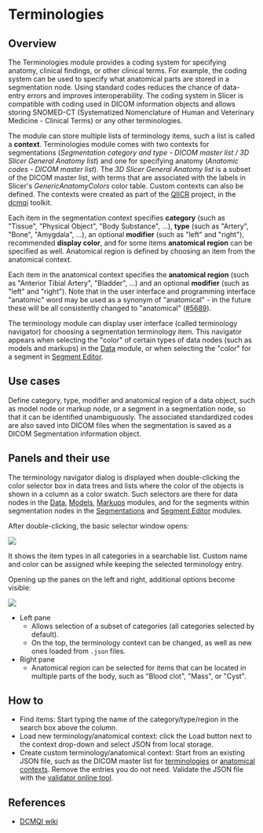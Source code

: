 # Terminologies

## Overview

The Terminologies module provides a coding system for specifying anatomy, clinical findings, or other clinical terms. For example, the coding system can be used to specify what anatomical parts are stored in a segmentation node. Using standard codes reduces the chance of data-entry errors and improves interoperability. The coding system in Slicer is compatible with coding used in DICOM information objects and allows storing SNOMED-CT (Systematized Nomenclature of Human and Veterinary Medicine - Clinical Terms) or any other terminologies.

The module can store multiple lists of terminology items, such a list is called a **context**. Terminologies module comes with two contexts for segmentations (*Segmentation category and type - DICOM master list / 3D Slicer General Anatomy list*) and one for specifying anatomy (*Anatomic codes - DICOM master list*). The *3D Slicer General Anatomy list* is a subset of the DICOM master list, with terms that are associated with the labels in Slicer's *GenericAnatomyColors* color table. Custom contexts can also be defined. The contexts were created as part of the [QIICR](https://github.com/QIICR) project, in the [dcmqi](https://github.com/QIICR/dcmqi) toolkit.

Each item in the segmentation context specifies **category** (such as "Tissue", "Physical Object", "Body Substance", ...), **type** (such as "Artery", "Bone", "Amygdala", ...), an optional **modifier** (such as "left" and "right"), recommended **display color**, and for some items **anatomical region** can be specified as well. Anatomical region is defined by choosing an item from the anatomical context.

Each item in the anatomical context specifies the **anatomical region** (such as "Anterior Tibial Artery", "Bladder", ...) and an optional **modifier** (such as "left" and "right"). Note that in the user interface and programming interface "anatomic" word may be used as a synonym of "anatomical" - in the future these will be all consistently changed to "anatomical" ([#5689](https://github.com/Slicer/Slicer/issues/5689)).

The terminology module can display user interface (called terminology navigator) for choosing a segmentation terminology item. This navigator appears when selecting the "color" of certain types of data nodes (such as models and markups) in the [Data](data.md) module, or when selecting the "color" for a segment in [Segment Editor](segmenteditor.md).

## Use cases

Define category, type, modifier and anatomical region of a data object, such as model node or markup node, or a segment in a segmentation node, so that it can be identified unambiguously. The associated standardized codes are also saved into DICOM files when the segmentation is saved as a DICOM Segmentation information object.

## Panels and their use

The terminology navigator dialog is displayed when double-clicking the color selector box in data trees and lists where the color of the objects is shown in a column as a color swatch. Such selectors are there for data nodes in the [Data](data.md), [Models](models.md), [Markups](markups.md) modules, and for the segments within segmentation nodes in the [Segmentations](segmentations.md) and [Segment Editor](segmenteditor.md) modules.

After double-clicking, the basic selector window opens:

![](https://github.com/Slicer/Slicer/releases/download/docs-resources/terminology_selector_basic.png)

It shows the item types in all categories in a searchable list. Custom name and color can be assigned while keeping the selected terminology entry.

Opening up the panes on the left and right, additional options become visible:

![](https://github.com/Slicer/Slicer/releases/download/docs-resources/terminology_selector_advanced.png)

- Left pane
  - Allows selection of a subset of categories (all categories selected by default).
  - On the top, the terminology context can be changed, as well as new ones loaded from `.json` files.
- Right pane
  - Anatomical region can be selected for items that can be located in multiple parts of the body, such as "Blood clot", "Mass", or "Cyst".

## How to

- Find items: Start typing the name of the category/type/region in the search box above the column.
- Load new terminology/anatomical context: click the Load button next to the context drop-down and select JSON from local storage.
- Create custom terminology/anatomical context: Start from an existing JSON file, such as the DICOM master list for [terminologies](https://github.com/Slicer/Slicer/blob/master/Modules/Loadable/Terminologies/Resources/SegmentationCategoryTypeModifier-DICOM-Master.json) or [anatomical contexts](https://github.com/Slicer/Slicer/blob/master/Modules/Loadable/Terminologies/Resources/AnatomicRegionAndModifier-DICOM-Master.json). Remove the entries you do not need. Validate the JSON file with the [validator online tool](https://qiicr.org/dcmqi/#/validators).

## References

- [DCMQI wiki](https://github.com/QIICR/dcmqi/wiki)
